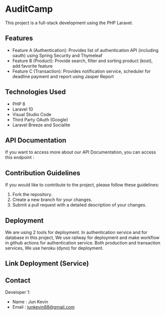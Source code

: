 # AuditCamp

This project is a full-stack development using the PHP Laravel.

## Features

- Feature A (Authentication): Provides list of authentication API (including oauth) using Spring Security and Thymeleaf
- Feature B (Product): Provide search, filter and sorting product (kost), add favorite feature
- Feature C (Transaction): Provides notification service, scheduler for deadline payment and report using Jasper Report

## Technologies Used

- PHP 8
- Laravel 10
- Visual Studio Code
- Third Party OAuth (Google)
- Laravel Breeze and Socialite

## API Documentation

If you want to access more about our API Documentation, you can access this endpoint : 
 

## Contribution Guidelines

If you would like to contribute to the project, please follow these guidelines:

1. Fork the repository.
2. Create a new branch for your changes.
3. Submit a pull request with a detailed description of your changes.


## Deployment
We are using 2 tools for deployment. In authentication service and for database in this project, We use railway for deployment and make workflow in github actions for authentication service. Both production and transaction services, We use heroku (dyno) for deployment.

## Link Deployment (Service)



## Contact

Developer 1:

- Name  : Jun Kevin
- Email : junkevin88@gmail.com
